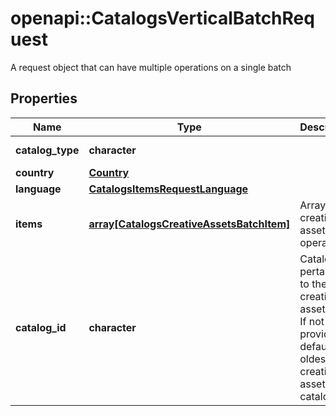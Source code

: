 # openapi::CatalogsVerticalBatchRequest

A request object that can have multiple operations on a single batch

## Properties
Name | Type | Description | Notes
------------ | ------------- | ------------- | -------------
**catalog_type** | **character** |  | [Enum: [CREATIVE_ASSETS]] 
**country** | [**Country**](Country.md) |  | [Enum: ] 
**language** | [**CatalogsItemsRequestLanguage**](CatalogsItemsRequest_language.md) |  | 
**items** | [**array[CatalogsCreativeAssetsBatchItem]**](CatalogsCreativeAssetsBatchItem.md) | Array with creative assets item operations | [Max. items: 1000] [Min. items: 1] 
**catalog_id** | **character** | Catalog id pertaining to the creative assets item. If not provided, default to oldest creative assets catalog | [optional] [Pattern: ^\\d+$] 


